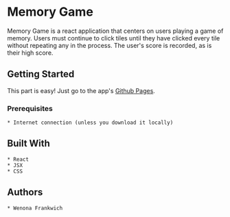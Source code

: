 # Memory Game
Memory Game is a react application that centers on users playing a game of memory. Users must continue to click tiles until they have clicked every tile without repeating any in the process. The user's score is recorded, as is their high score.

## Getting Started

This part is easy! Just go to the app's [Github Pages](https://frankwichw.github.io/memory-game/).

### Prerequisites

    * Internet connection (unless you download it locally)

## Built With

    * React
    * JSX
    * CSS

## Authors

    * Wenona Frankwich
